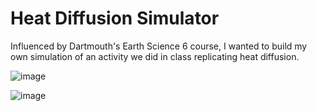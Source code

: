 # Heat Diffusion Simulator
Influenced by Dartmouth's Earth Science 6 course, I wanted to build my own simulation of an activity we did in class replicating heat diffusion. 

![image](https://user-images.githubusercontent.com/12224942/202875681-729e7b94-758e-42cb-ac6a-dac4cd45e4eb.png)

![image](https://user-images.githubusercontent.com/12224942/202875656-4f5026b7-400a-4839-aae8-4218b0926962.png)
